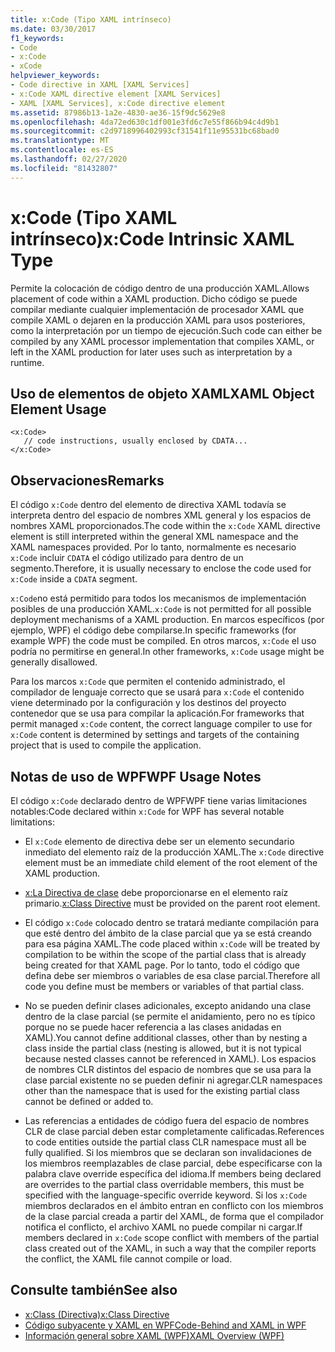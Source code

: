 ```yaml
---
title: x:Code (Tipo XAML intrínseco)
ms.date: 03/30/2017
f1_keywords:
- Code
- x:Code
- xCode
helpviewer_keywords:
- Code directive in XAML [XAML Services]
- x:Code XAML directive element [XAML Services]
- XAML [XAML Services], x:Code directive element
ms.assetid: 87986b13-1a2e-4830-ae36-15f9dc5629e8
ms.openlocfilehash: 4da72ed630c1df001e3fd6c7e55f866b94c4d9b1
ms.sourcegitcommit: c2d9718996402993cf31541f11e95531bc68bad0
ms.translationtype: MT
ms.contentlocale: es-ES
ms.lasthandoff: 02/27/2020
ms.locfileid: "81432807"
---
```

# <a name="xcode-intrinsic-xaml-type"></a><span data-ttu-id="31b87-102">x:Code (Tipo XAML intrínseco)</span><span class="sxs-lookup"><span data-stu-id="31b87-102">x:Code Intrinsic XAML Type</span></span>
<span data-ttu-id="31b87-103">Permite la colocación de código dentro de una producción XAML.</span><span class="sxs-lookup"><span data-stu-id="31b87-103">Allows placement of code within a XAML production.</span></span> <span data-ttu-id="31b87-104">Dicho código se puede compilar mediante cualquier implementación de procesador XAML que compile XAML o dejaren en la producción XAML para usos posteriores, como la interpretación por un tiempo de ejecución.</span><span class="sxs-lookup"><span data-stu-id="31b87-104">Such code can either be compiled by any XAML processor implementation that compiles XAML, or left in the XAML production for later uses such as interpretation by a runtime.</span></span>

## <a name="xaml-object-element-usage"></a><span data-ttu-id="31b87-105">Uso de elementos de objeto XAML</span><span class="sxs-lookup"><span data-stu-id="31b87-105">XAML Object Element Usage</span></span>

```xaml
<x:Code>
   // code instructions, usually enclosed by CDATA...
</x:Code>
```

## <a name="remarks"></a><span data-ttu-id="31b87-106">Observaciones</span><span class="sxs-lookup"><span data-stu-id="31b87-106">Remarks</span></span>

<span data-ttu-id="31b87-107">El código `x:Code` dentro del elemento de directiva XAML todavía se interpreta dentro del espacio de nombres XML general y los espacios de nombres XAML proporcionados.</span><span class="sxs-lookup"><span data-stu-id="31b87-107">The code within the `x:Code` XAML directive element is still interpreted within the general XML namespace and the XAML namespaces provided.</span></span> <span data-ttu-id="31b87-108">Por lo tanto, normalmente es necesario `x:Code` incluir `CDATA` el código utilizado para dentro de un segmento.</span><span class="sxs-lookup"><span data-stu-id="31b87-108">Therefore, it is usually necessary to enclose the code used for `x:Code` inside a `CDATA` segment.</span></span>

<span data-ttu-id="31b87-109">`x:Code`no está permitido para todos los mecanismos de implementación posibles de una producción XAML.</span><span class="sxs-lookup"><span data-stu-id="31b87-109">`x:Code` is not permitted for all possible deployment mechanisms of a XAML production.</span></span> <span data-ttu-id="31b87-110">En marcos específicos (por ejemplo, WPF) el código debe compilarse.</span><span class="sxs-lookup"><span data-stu-id="31b87-110">In specific frameworks (for example WPF) the code must be compiled.</span></span> <span data-ttu-id="31b87-111">En otros marcos, `x:Code` el uso podría no permitirse en general.</span><span class="sxs-lookup"><span data-stu-id="31b87-111">In other frameworks, `x:Code` usage might be generally disallowed.</span></span>

<span data-ttu-id="31b87-112">Para los marcos `x:Code` que permiten el contenido administrado, el compilador de lenguaje correcto que se usará para `x:Code` el contenido viene determinado por la configuración y los destinos del proyecto contenedor que se usa para compilar la aplicación.</span><span class="sxs-lookup"><span data-stu-id="31b87-112">For frameworks that permit managed `x:Code` content, the correct language compiler to use for `x:Code` content is determined by settings and targets of the containing project that is used to compile the application.</span></span>

## <a name="wpf-usage-notes"></a><span data-ttu-id="31b87-113">Notas de uso de WPF</span><span class="sxs-lookup"><span data-stu-id="31b87-113">WPF Usage Notes</span></span>

<span data-ttu-id="31b87-114">El código `x:Code` declarado dentro de WPFWPF tiene varias limitaciones notables:</span><span class="sxs-lookup"><span data-stu-id="31b87-114">Code declared within `x:Code` for WPF has several notable limitations:</span></span>

- <span data-ttu-id="31b87-115">El `x:Code` elemento de directiva debe ser un elemento secundario inmediato del elemento raíz de la producción XAML.</span><span class="sxs-lookup"><span data-stu-id="31b87-115">The `x:Code` directive element must be an immediate child element of the root element of the XAML production.</span></span>

- <span data-ttu-id="31b87-116">[x:La Directiva de clase](xclass-directive.md) debe proporcionarse en el elemento raíz primario.</span><span class="sxs-lookup"><span data-stu-id="31b87-116">[x:Class Directive](xclass-directive.md) must be provided on the parent root element.</span></span>

- <span data-ttu-id="31b87-117">El código `x:Code` colocado dentro se tratará mediante compilación para que esté dentro del ámbito de la clase parcial que ya se está creando para esa página XAML.</span><span class="sxs-lookup"><span data-stu-id="31b87-117">The code placed within `x:Code` will be treated by compilation to be within the scope of the partial class that is already being created for that XAML page.</span></span> <span data-ttu-id="31b87-118">Por lo tanto, todo el código que defina debe ser miembros o variables de esa clase parcial.</span><span class="sxs-lookup"><span data-stu-id="31b87-118">Therefore all code you define must be members or variables of that partial class.</span></span>

- <span data-ttu-id="31b87-119">No se pueden definir clases adicionales, excepto anidando una clase dentro de la clase parcial (se permite el anidamiento, pero no es típico porque no se puede hacer referencia a las clases anidadas en XAML).</span><span class="sxs-lookup"><span data-stu-id="31b87-119">You cannot define additional classes, other than by nesting a class inside the partial class (nesting is allowed, but it is not typical because nested classes cannot be referenced in XAML).</span></span> <span data-ttu-id="31b87-120">Los espacios de nombres CLR distintos del espacio de nombres que se usa para la clase parcial existente no se pueden definir ni agregar.</span><span class="sxs-lookup"><span data-stu-id="31b87-120">CLR namespaces other than the namespace that is used for the existing partial class cannot be defined or added to.</span></span>

- <span data-ttu-id="31b87-121">Las referencias a entidades de código fuera del espacio de nombres CLR de clase parcial deben estar completamente calificadas.</span><span class="sxs-lookup"><span data-stu-id="31b87-121">References to code entities outside the partial class CLR namespace must all be fully qualified.</span></span> <span data-ttu-id="31b87-122">Si los miembros que se declaran son invalidaciones de los miembros reemplazables de clase parcial, debe especificarse con la palabra clave override específica del idioma.</span><span class="sxs-lookup"><span data-stu-id="31b87-122">If members being declared are overrides to the partial class overridable members, this must be specified with the language-specific override keyword.</span></span> <span data-ttu-id="31b87-123">Si los `x:Code` miembros declarados en el ámbito entran en conflicto con los miembros de la clase parcial creada a partir del XAML, de forma que el compilador notifica el conflicto, el archivo XAML no puede compilar ni cargar.</span><span class="sxs-lookup"><span data-stu-id="31b87-123">If members declared in `x:Code` scope conflict with members of the partial class created out of the XAML, in such a way that the compiler reports the conflict, the XAML file cannot compile or load.</span></span>

## <a name="see-also"></a><span data-ttu-id="31b87-124">Consulte también</span><span class="sxs-lookup"><span data-stu-id="31b87-124">See also</span></span>

- [<span data-ttu-id="31b87-125">x:Class (Directiva)</span><span class="sxs-lookup"><span data-stu-id="31b87-125">x:Class Directive</span></span>](xclass-directive.md)
- [<span data-ttu-id="31b87-126">Código subyacente y XAML en WPF</span><span class="sxs-lookup"><span data-stu-id="31b87-126">Code-Behind and XAML in WPF</span></span>](../../framework/wpf/advanced/code-behind-and-xaml-in-wpf.md)
- [<span data-ttu-id="31b87-127">Información general sobre XAML (WPF)</span><span class="sxs-lookup"><span data-stu-id="31b87-127">XAML Overview (WPF)</span></span>](../fundamentals/xaml.md)
